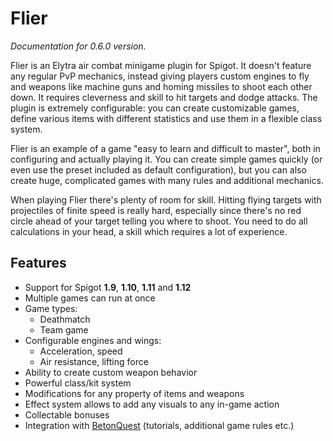 # Flier

_Documentation for 0.6.0 version._

Flier is an Elytra air combat minigame plugin for Spigot. It doesn't feature any regular PvP mechanics, instead giving players custom engines to fly and weapons like machine guns and homing missiles to shoot each other down. It requires cleverness and skill to hit targets and dodge attacks. The plugin is extremely configurable: you can create customizable games, define various items with different statistics and use them in a flexible class system.

Flier is an example of a game "easy to learn and difficult to master", both in configuring and actually playing it. You can create simple games quickly (or even use the preset included as default configuration), but you can also create huge, complicated games with many rules and additional mechanics.

When playing Flier there's plenty of room for skill. Hitting flying targets with projectiles of finite speed is really hard, especially since there's no red circle ahead of your target telling you where to shoot. You need to do all calculations in your head, a skill which requires a lot of experience.

## Features

* Support for Spigot **1.9**, **1.10**, **1.11** and **1.12**
* Multiple games can run at once
* Game types:
    * Deathmatch
    * Team game
* Configurable engines and wings:
    * Acceleration, speed
    * Air resistance, lifting force
* Ability to create custom weapon behavior
* Powerful class/kit system
* Modifications for any property of items and weapons
* Effect system allows to add any visuals to any in-game action
* Collectable bonuses
* Integration with [BetonQuest](https://www.spigotmc.org/resources/betonquest.2117/) (tutorials, additional game rules etc.)
